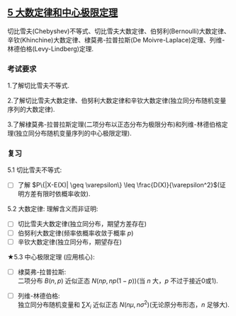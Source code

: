 
## [5 大数定律和中心极限定理](../TOC.md#5)

切比雪夫(Chebyshev)不等式、切比雪夫大数定律、伯努利(Bernoulli)大数定律、辛钦(Khinchine)大数定律、棣莫弗-拉普拉斯(De Moivre-Laplace)定理、列维-林德伯格(Levy-Lindberg)定理.

### 考试要求

1.了解切比雪夫不等式.

2.了解切比雪夫大数定律、伯努利大数定律和辛钦大数定律(独立同分布随机变量序列的大数定律).

3.了解棣莫弗-拉普拉斯定理(二项分布以正态分布为极限分布)和列维-林德伯格定理(独立同分布随机变量序列的中心极限定理).

### 复习

5.1 切比雪夫不等式:

- [ ] 了解 $P\{|X-E(X)| \geq \varepsilon\} \leq \frac{D(X)}{\varepsilon^2}$(证明方差有限时依概率收敛).

5.2 大数定律: 理解含义而非证明:

- [ ] 切比雪夫大数定律(独立同分布，期望方差存在)
- [ ] 伯努利大数定律(频率依概率收敛于概率 $p$)
- [ ] 辛钦大数定律(独立同分布，期望存在)

★5.3 中心极限定理 (应用核心):

- [ ] 棣莫弗-拉普拉斯:\
二项分布 $B(n,p)$ 近似正态 $N(np, np(1-p))$(当 $n$ 大，$p$ 不过于接近0或1).

- [ ] 列维-林德伯格:\
独立同分布随机变量和 $\sum X_i$ 近似正态 $N(n\mu, n\sigma^2)$(无论原分布形态，$n$ 足够大).
